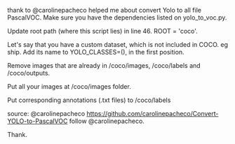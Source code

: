 thank to @carolinepacheco helped me about convert Yolo to all file PascalVOC.
Make sure you have the dependencies listed on yolo_to_voc.py.

Update root path (where this script lies) in line 46. ROOT = 'coco'.

Let's say that you have a custom dataset, which is not included in COCO. eg ship. Add its name to YOLO_CLASSES=(), in the first position.

Remove images that are already in /coco/images, /coco/labels and /coco/outputs.

Put all your images at /coco/images folder.

Put corresponding annotations (.txt files) to /coco/labels

source: @carolinepacheco https://github.com/carolinepacheco/Convert-YOLO-to-PascalVOC 
follow  @carolinepacheco.

Thank.